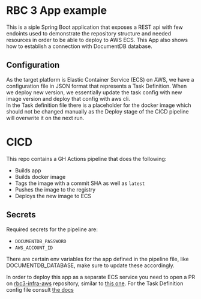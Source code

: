 # RBC 3 App example
This is a siple Spring Boot application that exposes a REST api with few endoints used to demonstrate the repository structure and needed resources in order to be able to deploy to AWS ECS.
This App also shows how to establish a connection with DocumentDB database.

## Configuration
As the target platform is Elastic Container Service (ECS) on AWS, we have a configuration file in JSON format that represents a Task Definition. When we deploy new version, we essentially update the task config with new image version and deploy that config with aws cli.  
In the Task definition file there is a placeholder for the docker image which should not be changed manually as the Deploy stage of the CICD pipeline will overwrite it on the next run.  

# CICD
This repo contains a GH Actions pipeline that does the following:
- Builds app
- Builds docker image
- Tags the image with a commit SHA as well as `latest`
- Pushes the image to the registry
- Deploys the new image to ECS

## Secrets
Required secrets for the pipeline are:
- `DOCUMENTDB_PASSWORD`
- `AWS_ACCOUNT_ID`

There are certain env variables for the app defined in the pipeline file, like DOCUMENTDB_DATABASE, make sure to update these accordingly.  

In order to deploy this app as a separate ECS service you need to open a PR on [rbc3-infra-aws](https://github.com/ProductDock/rbc3-infra-aws) repository, similar to [this one](https://github.com/ProductDock/rbc3-infra-aws/blob/main/terraform/resources/nonprod/ecs.tf#L46).
For the Task Definition config file consult [the docs](https://docs.aws.amazon.com/AmazonECS/latest/developerguide/task_definition_parameters.html)
